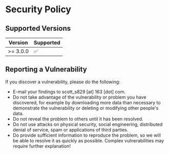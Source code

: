 # Security Policy

## Supported Versions

| Version  | Supported          |
| -------- | ------------------ |
| >= 3.0.0 | :white_check_mark: |

## Reporting a Vulnerability

If you discover a vulnerability, please do the following:

- E-mail your findings to scott_s829 [at] 163 [dot] com.
- Do not take advantage of the vulnerability or problem you have discovered, for example by downloading more data than necessary to demonstrate the vulnerability or deleting or modifying other people's data.
- Do not reveal the problem to others until it has been resolved.
- Do not use attacks on physical security, social engineering, distributed denial of service, spam or applications of third parties.
- Do provide sufficient information to reproduce the problem, so we will be able to resolve it as quickly as possible. Complex vulnerabilities may require further explanation!
